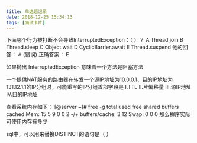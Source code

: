 ```yaml
---
title: 单选题记录
date: 2018-12-25 15:34:13
tags: [面试卡片]
---
```


下面哪个行为被打断不会导致InterruptedException：（ ）？
A Thread.join
B Thread.sleep
C Object.wait
D CyclicBarrier.await
E Thread.suspend
他的回答： A (错误)
正确答案： E

如果抛出 InterruptedException 意味着一个方法是阻塞方法

一个提供NAT服务的路由器在转发一个源IP地址为10.0.0.1、目的IP地址为131.12.1.1的IP分组时，可能重写的IP分组首部字段是
Ⅰ.TTL
Ⅱ.片偏移量
Ⅲ.源IP地址
Ⅳ.目的IP地址

查看系统内存如下：
    [@server ~]# free -g
    total used free shared buffers cached
    Mem: 15 5 9 0 0 2
    -/+ buffers/cache: 3 12
    Swap: 0 0 0
那么程序实际可使用内存有多少


sql中，可以用来替换DISTINCT的语句是（ ）